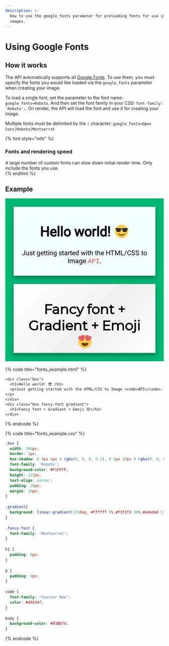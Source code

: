 ```yaml
---
description: >-
  How to use the google_fonts parameter for preloading fonts for use in your
  images.
---
```


# Using Google Fonts

## How it works

The API automatically supports all [Google Fonts](https://fonts.google.com/). To use them, you must specify the fonts you would like loaded via the `google_fonts` parameter when creating your image.

To load a single font, set the parameter to the font name: `google_fonts=Roboto`. And then set the font family in your CSS: `font-family: 'Roboto';`. On render, the API will load the font and use it for creating your image.

Multiple fonts must be delimited by the `|` character: `google_fonts=Open Sans|Roboto|Montserrat`

{% hint style="info" %}
### Fonts and rendering speed

A large number of custom fonts can slow down initial render time. Only include the fonts you use.  
{% endhint %}

## Example

![Rendering with Multiple Google Fonts](../.gitbook/assets/8e8c1093-d205-4994-845c-67419598d081.jpeg)

{% code title="fonts\_example.html" %}
```markup
<div class="box">
  <h1>Hello world! 😎 /h1>
  <p>Just getting started with the HTML/CSS to Image <code>API</code>.</p>
</div>
<div class="box fancy-font gradient">
  <h1>Fancy font + Gradient + Emoji 😍</h1>
</div>
```
{% endcode %}

{% code title="fonts\_example.css" %}
```css
.box {
  width: 300px;
  border: 1px;
  box-shadow: 0 4px 8px 0 rgba(0, 0, 0, 0.2), 0 6px 20px 0 rgba(0, 0, 0, 0.19);
  font-family: 'Roboto';
  background-color: #F1FFFF;
  height: 125px;
  text-align: center;
  padding: 20px;
  margin: 20px;
}

.gradient{
  background: linear-gradient(135deg, #ffffff 0%,#f3f3f3 50%,#ededed 51%,#ffffff 100%);
}

.fancy-font {
  font-family: 'Montserrat';
}

h1 {
  padding: 0px;
}

p {
  padding: 0px;
}

code {
  font-family: "Courier New";
  color: #d9534f;
}

body {
  background-color: #03B874;
}
```
{% endcode %}

